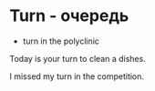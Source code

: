# Turn - очередь

- turn in the polyclinic

Today is your turn to clean a dishes.

I missed my turn in the competition.